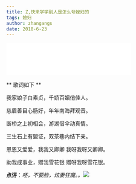 ```yaml
---
title: Z,快来学学别人是怎么夸媳妇的
tags: 媳妇
author: zhangangs
date: 2018-6-23
---
```


<iframe frameborder="no" border="0" marginwidth="0" marginheight="0" width=330 height=86 src="//music.163.com/outchain/player?type=2&id=201177&auto=1&height=66"></iframe>

** 歌词如下 **

我家娘子白素贞，千娇百媚俏佳人。

慈眉善目心肠好，年年南海拜观音。

断桥之上初相会，游湖借伞动真情。

三生石上有盟证，双茶巷内结下亲。

恩恩又爱爱，我我又卿卿 我呀我呀又卿卿。

助我成事业，赠我雪花银 赠呀我呀雪花银。

**点评**：*呸，不要脸，炫妻狂魔。。![](https://tb2.bdstatic.com/tb/editor/images/tsj/t_0029.gif)*

